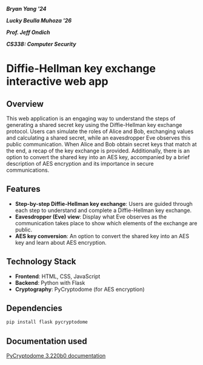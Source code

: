 ***Bryan Yang '24***

***Lucky Beulla Muhoza '26***

***Prof. Jeff Ondich***

***CS338: Computer Security***

# Diffie-Hellman key exchange interactive web app

## Overview

This web application is an engaging way to understand the steps of generating a shared secret key using the Diffie-Hellman key exchange protocol. Users can simulate the roles of Alice and Bob, exchanging values and calculating a shared secret, while an eavesdropper Eve observes this public communication.
When Alice and Bob obtain secret keys that match at the end, a recap of the key exchange is provided. Additionally, there is an option to convert the shared key into an AES key, accompanied by a brief description of AES encryption and its importance in secure communications.


## Features

- **Step-by-step Diffie-Hellman key exchange**: Users are guided through each step to understand and complete a Diffie-Hellman key exchange.
- **Eavesdropper (Eve) view**: Display what Eve observes as the communication takes place to show which elements of the exchange are public.
- **AES key conversion**: An option to convert the shared key into an AES key and learn about AES encryption.

## Technology Stack

- **Frontend**: HTML, CSS, JavaScript
- **Backend**: Python with Flask
- **Cryptography**: PyCryptodome (for AES encryption)

## Dependencies

```bash
pip install flask pycryptodome
```
## Documentation used

[PyCryptodome 3.220b0 documentation](https://www.pycryptodome.org/src/examples#encrypt-data-with-aes)






